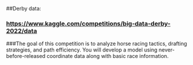 ##Derby data:
### https://www.kaggle.com/competitions/big-data-derby-2022/data
###The goal of this competition is to analyze horse racing tactics, drafting strategies, and path efficiency. You will develop a model using never-before-released coordinate data along with basic race information.
